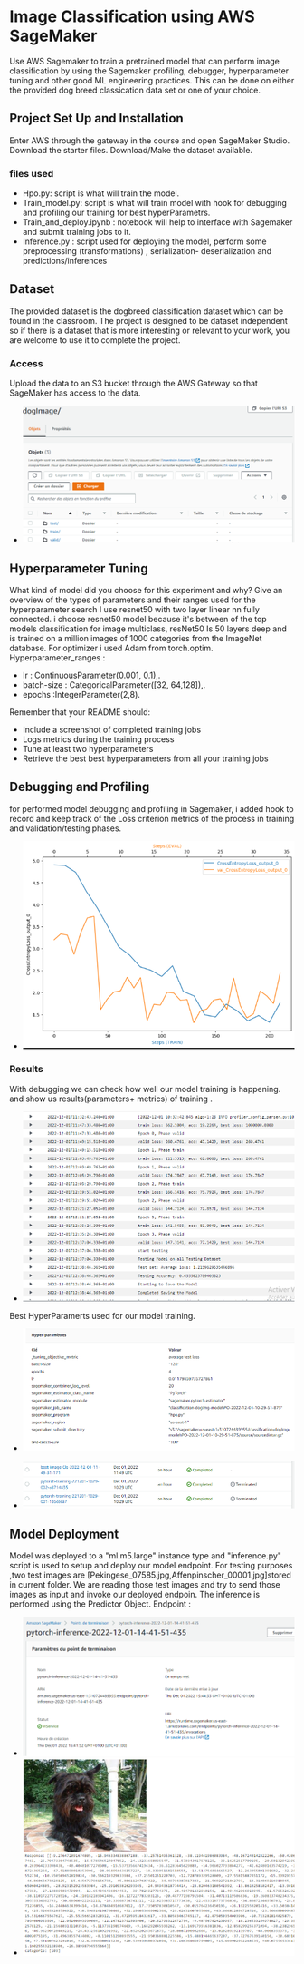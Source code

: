 # Image Classification using AWS SageMaker

Use AWS Sagemaker to train a pretrained model that can perform image classification by using the Sagemaker profiling, debugger, hyperparameter tuning and other good ML engineering practices. This can be done on either the provided dog breed classication data set or one of your choice.

## Project Set Up and Installation
Enter AWS through the gateway in the course and open SageMaker Studio. 
Download the starter files.
Download/Make the dataset available. 
### files used
- Hpo.py: script is what will train the model.
- Train_model.py: script is what will train model with hook for debugging and profiling our training for best hyperParametrs.
- Train_and_deploy.ipynb : notebook will help to interface with Sagemaker and submit training jobs to it.
- Inference.py : script used for deploying the model, perform some preprocessing (transformations) , serialization- deserialization and predictions/inferences

## Dataset
The provided dataset is the dogbreed classification dataset which can be found in the classroom.
The project is designed to be dataset independent so if there is a dataset that is more interesting or relevant to your work, you are welcome to use it to complete the project.

### Access
Upload the data to an S3 bucket through the AWS Gateway so that SageMaker has access to the data. 
- ![./scrennshoot/dataset.PNG](./scrennshoot/dataset.PNG)

## Hyperparameter Tuning
What kind of model did you choose for this experiment and why? Give an overview of the types of parameters and their ranges used for the hyperparameter search
I use resnet50 with two layer linear nn fully connected. i choose resnet50 model because it's between of the top models classification for image multiclass, resNet50 Is 50 layers deep and is trained on a million images of 1000 categories from the ImageNet database.
For optimizer i used Adam from torch.optim.
Hyperparameter_ranges :
- lr : ContinuousParameter(0.001, 0.1),.
- batch-size : CategoricalParameter([32, 64,128]),.
- epochs :IntegerParameter(2,8).

Remember that your README should:
- Include a screenshot of completed training jobs
- Logs metrics during the training process
- Tune at least two hyperparameters
- Retrieve the best best hyperparameters from all your training jobs

## Debugging and Profiling
for performed model debugging and profiling in Sagemaker, i added hook to record and keep track of the Loss criterion metrics of the process in training and validation/testing phases.
- ![./scrennshoot/croos_Eval.PNG](./scrennshoot/croos_Eval.PNG)

### Results
With debugging we can check how well our model training is happening. and show us results(parameters+ metrics) of training .
- ![./scrennshoot/log.PNG](./scrennshoot/log.PNG)

Best HyperParamerts used for our model training. 
- ![./scrennshoot/HyperParamerts.PNG](./scrennshoot/HyperParamerts.PNG)

- ![./scrennshoot/trainingJob.PNG](./scrennshoot/trainingJob.PNG)
## Model Deployment
Model was deployed to a "ml.m5.large" instance type and "inference.py" script is used to setup and deploy our model endpoint.
For testing purposes ,two test images are [Pekingese_07585.jpg,Affenpinscher_00001.jpg]stored in current folder.
We are reading those test images and try to send those images as input and invoke our deployed endpoin.
The inference is performed using the Predictor Object.
Endpoint : 
- ![./scrennshoot/endpoint.PNG](scrennshoot/endpoint.PNG)
- ![./scrennshoot/resultats_dog.PNG](scrennshoot/resultats_dog.PNG)


